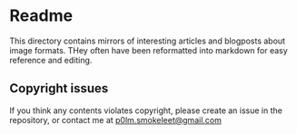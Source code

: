 # Readme
This directory contains mirrors of interesting articles and blogposts about image formats. THey often have been reformatted into markdown for easy reference and editing.

## Copyright issues
If you think any contents violates copyright, please create an issue in the repository, or contact me at [p0lm.smokeleet@gmail.com](mailto:p0lm.smokeleet@gmail.com)
